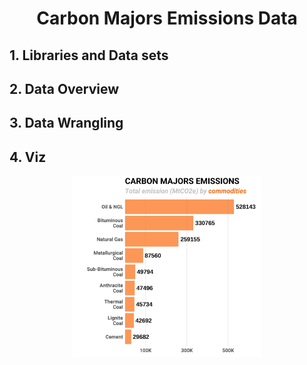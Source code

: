<h1 align="center"> Carbon Majors Emissions Data </h1>


<h2 align="left"> 1. Libraries and Data sets </h2>

<h2 align="left"> 2. Data Overview </h2>

<h2 align="left"> 3. Data Wrangling </h2>

<h2 align="left"> 4. Viz </h2>

<p align="center">
  <img src="/RDocs/dsr/W21_CarbonEmissions/plots_w21/carbon_emission_w21.jpeg" width="60%">
</p>
<br></br>


